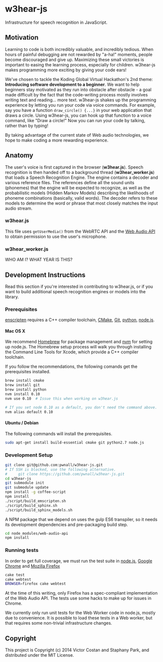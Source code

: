 # w3hear-js

Infrastructure for speech recognition in JavaScript.

## Motivation

Learning to code is both incredibly valuable, and incredibly tedious. When hours
of painful debugging are not rewarded by "a-ha!" moments, people become
discouraged and give up. Maximizing these small victories is important to easing
the learning process, especially for children. w3hear-js makes programming more
exciting by giving your code ears!

We've chosen to tackle the Koding Global Virtual Hackathon's 2nd theme:
__Introducing software development to a beginner__. We want to help beginners
stay motivated as they run into obstacle after obstacle - a goal made difficult
by the fact that the code-writing process mostly involves writing text and
reading... more text. w3hear-js shakes up the programming experience by letting you
run your code via voice commands. For example, say you have a function
`draw_circle() {...}` in your web application that draws a circle. Using w3hear-js,
you can hook up that function to a voice command, like "Draw a circle!" Now you can
run your code by talking, rather than by typing!

By taking advantage of the current state of Web audio technologies, we hope to make
coding a more rewarding experience.

## Anatomy

The user's voice is first captured in the browser (__w3hear.js__). Speech
recognition is then handed off to a background thread (__w3hear_worker.js__)
that loads a Speech Recognition Engine. The engine contains a decoder and
various reference files. The references define all the sound units (phonemes)
that the engine will be expected to recognize, as well as the probabilistic
models (Hidden Markov Models) describing the likelihoods of phoneme combinations
(basically, valid words). The decoder refers to these models to determine the
word or phrase that most closely matches the input audio stream.

### w3hear.js

This file uses `getUserMedia()` from the WebRTC API and the
[Web Audio API](https://developer.mozilla.org/en-US/docs/Web/API/Web_Audio_API)
to obtain permission to use the user's microphone.

### w3hear_worker.js

WHO AM I? WHAT YEAR IS THIS?


## Development Instructions

Read this section if you're interested in contributing to w3hear.js, or if you
want to build additional speech recognition engines or models into the library.


### Prerequisites

[enscripten](https://github.com/kripken/emscripten) requires
a C++ compiler toolchain,
[CMake](http://www.cmake.org/),
[Git](http://git-scm.com/),
[python](https://www.python.org/),
[node.js](http://nodejs.org/).

#### Mac OS X

We recommend [Homebrew](http://brew.sh/) for package management and
[nvm](https://github.com/creationix/nvm) for setting up node.js.  The Homebrew
setup process will walk you through installing the Command Line Tools for
Xcode, which provide a C++ compiler toolchain.

If you follow the recommendations, the following comands get the prerequisites
installed.

```bash
brew install cmake
brew install git
brew install python
nvm install 0.10
nvm use 0.10  # Issue this when working on w3hear.js

# If you set node 0.10 as a default, you don't need the command above.
nvm alias default 0.10
```

#### Ubuntu / Debian

The following commands will install the prerequisites.

```bash
sudo apt-get install build-essential cmake git python2.7 node.js
```


### Development Setup

```bash
git clone git@github.com:pwnall/w3hear-js.git
# If SSH is blocked, use the following alternative.
#     git clone https://github.com/pwnall/w3hear-js.git
cd w3hear-js
git submodule init
git submodule update
npm install -g coffee-script
npm install
./script/build_emscripten.sh
./script/build_sphinx.sh
./script/build_sphinx_models.sh
```

A NPM package that we depend on uses the gulp ES6 transpiler, so it needs its
development dependencies and pre-packaging build step.

```bash
cd node_modules/web-audio-api
npm install
```


### Running tests

In order to get full coverage, we must run the test suite in
[node.js](https://nodejs.org),
[Google Chrome](https://www.google.com/chrome/) and
[Mozilla Firefox](https://www.mozilla.com/firefox/)

```bash
cake test
cake webtest
BROWSER=firefox cake webtest
```

At the time of this writing, only Firefox has a spec-compliant implementation
of the Web Audio API. The tests use some hacks to make up for issues in Chrome.

We currently only run unit tests for the Web Worker code in node.js, mostly due
to convenience. It is possible to load these tests in a Web worker, but that
requires some non-trivial infrastructure changes.


## Copyright

This project is Copyright (c) 2014 Victor Costan and Staphany Park, and
distributed under the MIT License.
